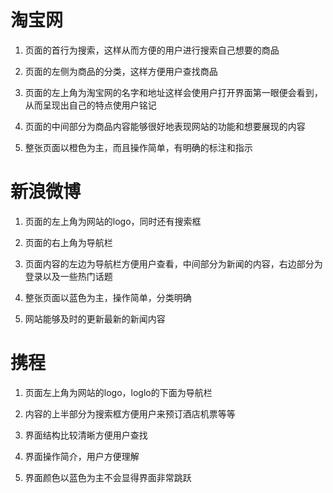 # 淘宝网

1. 页面的首行为搜索，这样从而方便的用户进行搜索自己想要的商品

2. 页面的左侧为商品的分类，这样方便用户查找商品

3. 页面的左上角为淘宝网的名字和地址这样会使用户打开界面第一眼便会看到，从而呈现出自己的特点使用户铭记

4. 页面的中间部分为商品内容能够很好地表现网站的功能和想要展现的内容

5. 整张页面以橙色为主，而且操作简单，有明确的标注和指示

# 新浪微博

1. 页面的左上角为网站的logo，同时还有搜索框

2. 页面的右上角为导航栏

3. 页面内容的左边为导航栏方便用户查看，中间部分为新闻的内容，右边部分为登录以及一些热门话题

4. 整张页面以蓝色为主，操作简单，分类明确

5. 网站能够及时的更新最新的新闻内容

# 携程

1. 页面左上角为网站的logo，loglo的下面为导航栏

2. 内容的上半部分为搜索框方便用户来预订酒店机票等等

3. 界面结构比较清晰方便用户查找

4. 界面操作简介，用户方便理解

5. 界面颜色以蓝色为主不会显得界面非常跳跃
